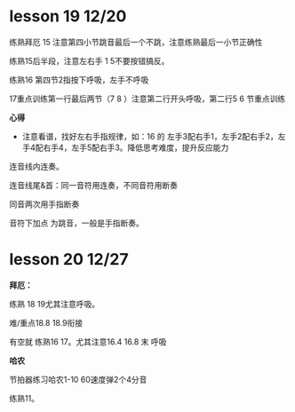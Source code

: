 # lesson 19  12/20

练熟拜厄 15 注意第四小节跳音最后一个不跳，注意练熟最后一小节正确性

练熟15后半段，注意左右手 1   5不要按错搞反。

练熟16  第四节2指按下呼吸，左手不呼吸

17重点训练第一行最后两节（7   8 ）注意第二行开头呼吸，第二行5 6 节重点训练

**心得**

- 注意看谱，找好左右手指规律，如：16 的 左手3配右手1，左手2配右手2，左手4配右手4，左手5配右手3。降低思考难度，提升反应能力

连音线内连奏。

连音线尾&首：同一音符用连奏，不同音符用断奏

同音两次用手指断奏

音符下加点 为跳音，一般是手指断奏。



# lesson 20  12/27

**拜厄：**

练熟 18  19尤其注意呼吸。

难/重点18.8 18.9衔接

有空就 练熟16 17。尤其注意16.4 16.8 末 呼吸

**哈农**

节拍器练习哈农1-10  60速度弹2个4分音

练熟11。